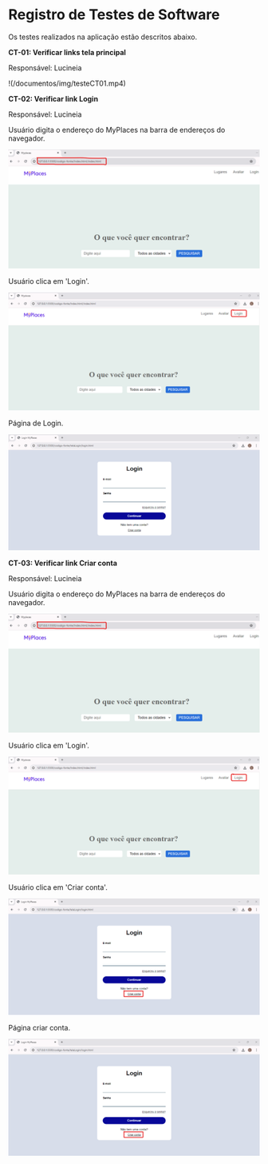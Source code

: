 # Registro de Testes de Software

Os testes realizados na aplicação estão descritos abaixo.

**CT-01: Verificar links tela principal**

Responsável: Lucineia

!(/documentos/img/testeCT01.mp4)

**CT-02: Verificar link Login**

Responsável: Lucineia

Usuário digita o endereço do MyPlaces na barra de endereços do navegador.

![Tela 1](/documentos/img/testeCT02-1.png)


Usuário clica em 'Login'.

![Tela 2](/documentos/img/testeCT02-2.png)


Página de Login.

![Tela 3](/documentos/img/testeCT02-3.png)


**CT-03: Verificar link Criar conta**

Responsável: Lucineia

Usuário digita o endereço do MyPlaces na barra de endereços do navegador.

![Tela 1](/documentos/img/testeCT03-1.png)


Usuário clica em 'Login'.

![Tela 2](/documentos/img/testeCT03-2.png)


Usuário clica em 'Criar conta'.

![Tela 3](/documentos/img/testeCT03-3.png)


Página criar conta.

![Tela 4](/documentos/img/testeCT03-3.png)


